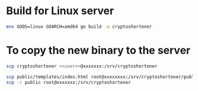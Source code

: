 # Build for Linux server

```bash
env GOOS=linux GOARCH=amd64 go build -o cryptoshortener 
```

# To copy the new binary to the server 

```bash  
scp cryptoshortener <<user>>@xxxxxxx:/srv/cryptoshortener
```

```bash
scp public/templates/index.html root@xxxxxxxx:/srv/cryptoshortener/public/templates/index.html
scp -r public root@xxxxxxx:/srv/cryptoshortener
```

